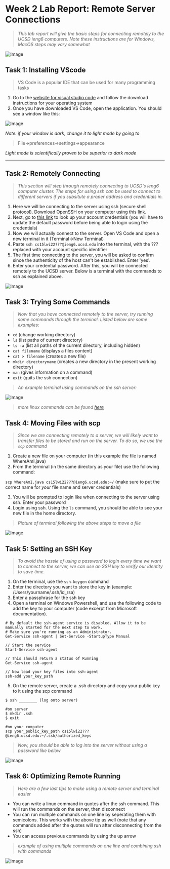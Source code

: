 # Week 2 Lab Report: Remote Server Connections

> *This lab report will give the basic steps for connecting remotely to the UCSD ieng6 computers. Note these instructions are for Windows, MacOS steps may vary somewhat*

![Image](images/sshmeme.jpg)

## Task 1: Installing VScode
> VS Code is a popular IDE that can be used for many programming tasks

1. Go to the [website for visual studio code]( https://code.visualstudio.com/)  and follow the download instructions for your operating system
2. Once you have downloaded VS Code, open the application. You  should see a window like this:

![Image](images/vscode.PNG)

*Note: if your window is dark, change it to light mode by going to*
 > File->preferences->settings->appearance

 *Light mode is scientifically proven to be superior to dark mode*

---

## Task 2: Remotely Connecting
> *This section will step through remotely connecting to UCSD's ieng6 computer cluster. The steps for using ssh can be used to connect to different servers if you subsitute a proper address and credentials in.*

1.  Here we will be connecting to the server using ssh (secure shell protocol). Download OpenSSH on your computer using this [link](https://docs.microsoft.com/en-us/windows-server/administration/openssh/openssh_install_firstuse).
2. Next, go to [this link](https://sdacs.ucsd.edu/~icc/index.php) to look up your account credentials (you will have to update the default password before being able to login using the credentials)
3. Now we will actually connect to the server. Open VS Code and open a new terminal in it (Terminal->New Terminal)
4. Paste `ssh cs15lwi22???@ieng6.ucsd.edu` into the terminal, with the ??? replaced with your account specific identifier
5. The first time connecting to the server, you will be asked to confirm since the authenticity of the host can't be estabilshed. Enter 'yes'.
6. Enter your credential password. After this, you will be connected remotely to the UCSD server. Below is a terminal with the commands to ssh as explained above.

![Image](images/sshterminal.png)


## Task 3: Trying Some Commands
> *Now that you have connected remotely to the server, try running some commands through the terminal. Listed below are some examples:*

* `cd` (change working directory)
* `ls` (list paths of current directory)
* `ls -a` (list all paths of the current directory, including hidden)
* `cat filename` (displays a files content)
* `cat > filename` (creates a new file)
* `mkdir directoryname` (creates a new directory in the present working directory)
* `man` (gives information on a command)
* `exit` (quits the ssh connection)

> *An example terminal using commands on the ssh server:*

![Image](images/sshcommands.PNG)

> *more linux commands can be found [here](https://ss64.com/bash/)*

## Task 4: Moving Files with scp
> *Since we are connecting remotely to a server, we will likely want to transfer files to be stored and run on the server. To do so, we use the `scp` command*

 1. Create a new file on your computer (in this example the file is named WhereAmI.java)
 2. From the terminal (in the same directory as your file) use the following command:

 `scp WhereAmI.java cs15lwi22???@ieng6.ucsd.edu:~/` (make sure to put the correct name for *your* file name and server credentials)

 3. You will be prompted to login like when connecting to the server using ssh. Enter your password
4. Login using ssh. Using the `ls` command, you should be able to see your new file in the home directory.


> *Picture of terminal following the above steps to move a file*

![Image](images/scpterminal.png)

## Task 5: Setting an SSH Key
> *To avoid the hassle of using a password to login every time we want to connect to the server, we can use an SSH key to verify our identity to save time.*

1. On the terminal, use the `ssh-keygen` command
2. Enter the directory you want to store the key in (example: /Users/yourname/.ssh/id_rsa)
3. Enter a passphrase for the ssh key
4. Open a terminal on Windows Powershell, and use the following code to add the key to your computer (code excerpt from Microsoft documentation).
```
# By default the ssh-agent service is disabled. Allow it to be manually started for the next step to work.
# Make sure you're running as an Administrator.
Get-Service ssh-agent | Set-Service -StartupType Manual

// Start the service
Start-Service ssh-agent

// This should return a status of Running
Get-Service ssh-agent

// Now load your key files into ssh-agent
ssh-add your_key_path

```
5. On the remote server, create a .ssh directory and copy your public key to it using the scp command

```
$ ssh ________ (log onto server)

#on server
$ mkdir .ssh
$ exit

#on your computer
scp your_public_key_path cs15lwi22???@ieng6.ucsd.edu:~/.ssh/authorized_keys
```
> *Now, you should be able to log into the server without using a password like below*

![Image](images/sshkeyterminal.png)

## Task 6: Optimizing Remote Running
> *Here are a few last tips to make using a remote server and terminal easier*

* You can write a linux command in quotes after the ssh command. This will run the commands on the server, then disconnect
* You can run multiple commands on one line by seperating them with semicolons. This works with the above tip as well (note that any commands added after the quotes will run after disconnecting from the ssh)
* You can access previous commands by using the up arrow

> *example of using multiple commands on one line and combining ssh with commands*

![Image](images/terminaltips.PNG)